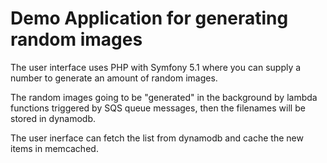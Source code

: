 # Demo Application for generating random images

The user interface uses PHP with Symfony 5.1 where you can supply a number to generate an amount of random images.

The random images going to be "generated" in the background by lambda functions triggered by SQS queue messages, then the filenames will be stored in dynamodb.

The user inerface can fetch the list from dynamodb and cache the new items in memcached.